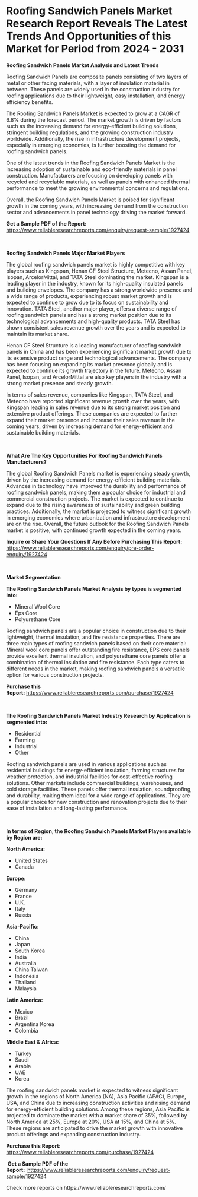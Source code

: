 <p><h1>Roofing Sandwich Panels Market Research Report Reveals The Latest Trends And Opportunities of this Market for Period from 2024 - 2031</h1></p><p><strong>Roofing Sandwich Panels Market Analysis and Latest Trends</strong></p>
<p><p>Roofing Sandwich Panels are composite panels consisting of two layers of metal or other facing materials, with a layer of insulation material in between. These panels are widely used in the construction industry for roofing applications due to their lightweight, easy installation, and energy efficiency benefits.</p><p>The Roofing Sandwich Panels Market is expected to grow at a CAGR of 6.8% during the forecast period. The market growth is driven by factors such as the increasing demand for energy-efficient building solutions, stringent building regulations, and the growing construction industry worldwide. Additionally, the rise in infrastructure development projects, especially in emerging economies, is further boosting the demand for roofing sandwich panels.</p><p>One of the latest trends in the Roofing Sandwich Panels Market is the increasing adoption of sustainable and eco-friendly materials in panel construction. Manufacturers are focusing on developing panels with recycled and recyclable materials, as well as panels with enhanced thermal performance to meet the growing environmental concerns and regulations.</p><p>Overall, the Roofing Sandwich Panels Market is poised for significant growth in the coming years, with increasing demand from the construction sector and advancements in panel technology driving the market forward.</p></p>
<p><strong>Get a Sample PDF of the Report:&nbsp;</strong> <a href="https://www.reliableresearchreports.com/enquiry/request-sample/1927424">https://www.reliableresearchreports.com/enquiry/request-sample/1927424</a></p>
<p>&nbsp;</p>
<p><strong>Roofing Sandwich Panels Major Market Players</strong></p>
<p><p>The global roofing sandwich panels market is highly competitive with key players such as Kingspan, Henan CF Steel Structure, Metecno, Assan Panel, Isopan, ArcelorMittal, and TATA Steel dominating the market. Kingspan is a leading player in the industry, known for its high-quality insulated panels and building envelopes. The company has a strong worldwide presence and a wide range of products, experiencing robust market growth and is expected to continue to grow due to its focus on sustainability and innovation. TATA Steel, another major player, offers a diverse range of roofing sandwich panels and has a strong market position due to its technological advancements and high-quality products. TATA Steel has shown consistent sales revenue growth over the years and is expected to maintain its market share.</p><p>Henan CF Steel Structure is a leading manufacturer of roofing sandwich panels in China and has been experiencing significant market growth due to its extensive product range and technological advancements. The company has been focusing on expanding its market presence globally and is expected to continue its growth trajectory in the future. Metecno, Assan Panel, Isopan, and ArcelorMittal are also key players in the industry with a strong market presence and steady growth.</p><p>In terms of sales revenue, companies like Kingspan, TATA Steel, and Metecno have reported significant revenue growth over the years, with Kingspan leading in sales revenue due to its strong market position and extensive product offerings. These companies are expected to further expand their market presence and increase their sales revenue in the coming years, driven by increasing demand for energy-efficient and sustainable building materials.</p></p>
<p>&nbsp;</p>
<p><strong>What Are The Key Opportunities For Roofing Sandwich Panels Manufacturers?</strong></p>
<p><p>The global Roofing Sandwich Panels market is experiencing steady growth, driven by the increasing demand for energy-efficient building materials. Advances in technology have improved the durability and performance of roofing sandwich panels, making them a popular choice for industrial and commercial construction projects. The market is expected to continue to expand due to the rising awareness of sustainability and green building practices. Additionally, the market is projected to witness significant growth in emerging economies where urbanization and infrastructure development are on the rise. Overall, the future outlook for the Roofing Sandwich Panels market is positive, with continued growth expected in the coming years.</p></p>
<p><strong>Inquire or Share Your Questions If Any Before Purchasing This Report:</strong> <a href="https://www.reliableresearchreports.com/enquiry/pre-order-enquiry/1927424">https://www.reliableresearchreports.com/enquiry/pre-order-enquiry/1927424</a></p>
<p>&nbsp;</p>
<p><strong>Market Segmentation</strong></p>
<p><strong>The Roofing Sandwich Panels Market Analysis by types is segmented into:</strong></p>
<p><ul><li>Mineral Wool Core</li><li>Eps Core</li><li>Polyurethane Core</li></ul></p>
<p><p>Roofing sandwich panels are a popular choice in construction due to their lightweight, thermal insulation, and fire resistance properties. There are three main types of roofing sandwich panels based on their core material: Mineral wool core panels offer outstanding fire resistance, EPS core panels provide excellent thermal insulation, and polyurethane core panels offer a combination of thermal insulation and fire resistance. Each type caters to different needs in the market, making roofing sandwich panels a versatile option for various construction projects.</p></p>
<p><strong>Purchase this Report:&nbsp;</strong><a href="https://www.reliableresearchreports.com/purchase/1927424">https://www.reliableresearchreports.com/purchase/1927424</a></p>
<p>&nbsp;</p>
<p><strong>The Roofing Sandwich Panels Market Industry Research by Application is segmented into:</strong></p>
<p><ul><li>Residential</li><li>Farming</li><li>Industrial</li><li>Other</li></ul></p>
<p><p>Roofing sandwich panels are used in various applications such as residential buildings for energy-efficient insulation, farming structures for weather protection, and industrial facilities for cost-effective roofing solutions. Other markets include commercial buildings, warehouses, and cold storage facilities. These panels offer thermal insulation, soundproofing, and durability, making them ideal for a wide range of applications. They are a popular choice for new construction and renovation projects due to their ease of installation and long-lasting performance.</p></p>
<p>&nbsp;</p>
<p><strong>In terms of Region, the Roofing Sandwich Panels Market Players available by Region are:</strong></p>
<p>
    <p> <strong> North America: </strong>
        <ul>
            <li>United States</li>
            <li>Canada</li>
        </ul>
        </p> 
    <p> <strong> Europe: </strong>
        <ul>
            <li>Germany</li>
            <li>France</li>
            <li>U.K.</li>
            <li>Italy</li>
            <li>Russia</li>
        </ul>
        </p> 
    <p> <strong> Asia-Pacific: </strong>
        <ul>
            <li>China</li>
            <li>Japan</li>
            <li>South Korea</li>
            <li>India</li>
            <li>Australia</li>
            <li>China Taiwan</li>
            <li>Indonesia</li>
            <li>Thailand</li>
            <li>Malaysia</li>
        </ul>
        </p> 
    <p> <strong> Latin America: </strong>
        <ul>
            <li>Mexico</li>
            <li>Brazil</li>
            <li>Argentina Korea</li>
            <li>Colombia</li>
        </ul>
        </p> 
    <p> <strong> Middle East & Africa: </strong>
        <ul>
            <li>Turkey</li>
            <li>Saudi</li>
            <li>Arabia</li>
            <li>UAE</li>
            <li>Korea</li>
        </ul>
    </p>
    </p>
<p><p>The roofing sandwich panels market is expected to witness significant growth in the regions of North America (NA), Asia Pacific (APAC), Europe, USA, and China due to increasing construction activities and rising demand for energy-efficient building solutions. Among these regions, Asia Pacific is projected to dominate the market with a market share of 35%, followed by North America at 25%, Europe at 20%, USA at 15%, and China at 5%. These regions are anticipated to drive the market growth with innovative product offerings and expanding construction industry.</p></p>
<p><strong>Purchase this Report: </strong><a href="https://www.reliableresearchreports.com/purchase/1927424">https://www.reliableresearchreports.com/purchase/1927424</a></p>
<p>&nbsp;<strong>Get a Sample PDF of the Report:&nbsp;&nbsp;</strong><a href="https://www.reliableresearchreports.com/enquiry/request-sample/1927424">https://www.reliableresearchreports.com/enquiry/request-sample/1927424</a></p>
<p><strong></strong></p>
<p>Check more reports on https://www.reliableresearchreports.com/</p>